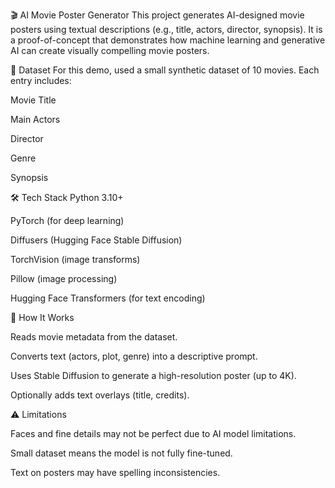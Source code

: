 🎬 AI Movie Poster Generator
This project generates AI-designed movie posters using textual descriptions (e.g., title, actors, director, synopsis).
It is a proof-of-concept that demonstrates how machine learning and generative AI can create visually compelling movie posters.

📂 Dataset
For this demo, used a small synthetic dataset of 10 movies.
Each entry includes:

Movie Title

Main Actors

Director

Genre

Synopsis


🛠 Tech Stack
Python 3.10+

PyTorch (for deep learning)

Diffusers (Hugging Face Stable Diffusion)

TorchVision (image transforms)

Pillow (image processing)

Hugging Face Transformers (for text encoding)


🚀 How It Works

Reads movie metadata from the dataset.

Converts text (actors, plot, genre) into a descriptive prompt.

Uses Stable Diffusion to generate a high-resolution poster (up to 4K).

Optionally adds text overlays (title, credits).


⚠ Limitations

Faces and fine details may not be perfect due to AI model limitations.

Small dataset means the model is not fully fine-tuned.

Text on posters may have spelling inconsistencies.
